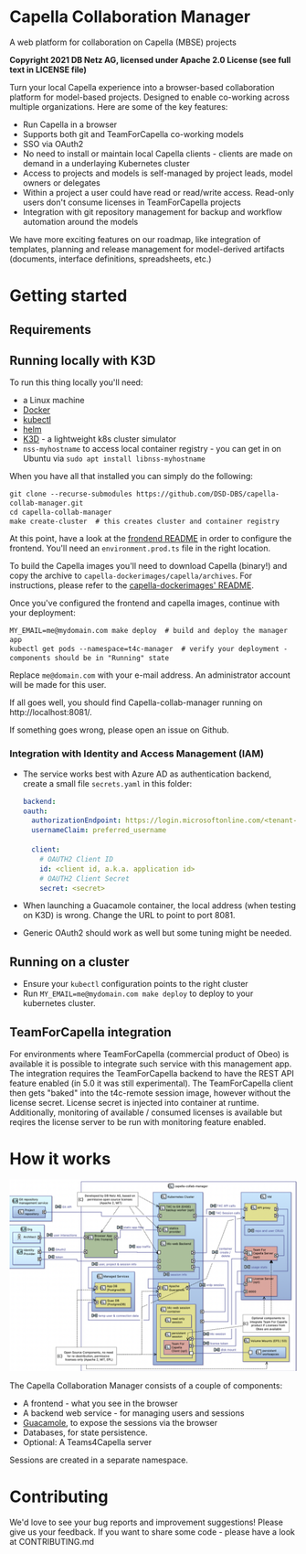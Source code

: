 # Capella Collaboration Manager

A web platform for collaboration on Capella (MBSE) projects

**Copyright 2021 DB Netz AG, licensed under Apache 2.0 License (see full text in LICENSE file)**

Turn your local Capella experience into a browser-based collaboration platform for model-based projects. Designed to enable co-working across multiple organizations.
Here are some of the key features:

* Run Capella in a browser
* Supports both git and TeamForCapella co-working models
* SSO via OAuth2
* No need to install or maintain local Capella clients - clients are made on demand in a underlaying Kubernetes cluster
* Access to projects and models is self-managed by project leads, model owners or delegates
* Within a project a user could have read or read/write access. Read-only users don't consume licenses in TeamForCapella projects
* Integration with git repository management for backup and workflow automation around the models

We have more exciting features on our roadmap, like integration of templates, planning and release management for model-derived artifacts (documents, interface definitions, spreadsheets, etc.)

# Getting started

## Requirements

## Running locally with K3D

To run this thing locally you'll need:
* a Linux machine
* [Docker](https://docs.docker.com/engine/install/ubuntu/)
* [kubectl](https://kubernetes.io/docs/tasks/tools/install-kubectl-linux/)
* [helm](https://helm.sh/docs/intro/install/)
* [K3D](https://k3d.io/) - a lightweight k8s cluster simulator
* `nss-myhostname` to access local container registry - you can get in on Ubuntu via `sudo apt install libnss-myhostname`

When you have all that installed you can simply do the following:

```
git clone --recurse-submodules https://github.com/DSD-DBS/capella-collab-manager.git
cd capella-collab-manager
make create-cluster  # this creates cluster and container registry
```

At this point, have a look at the [frondend README](frontend/README.md) in order to configure the frontend.
You'll need an `environment.prod.ts` file in the right location.

To build the Capella images you'll need to download Capella (binary!) and copy the archive to `capella-dockerimages/capella/archives`. For instructions, please refer to the [capella-dockerimages' README](capella-dockerimages/README.md).

Once you've configured the frontend and capella images, continue with your deployment:

```
MY_EMAIL=me@mydomain.com make deploy  # build and deploy the manager app
kubectl get pods --namespace=t4c-manager  # verify your deployment - components should be in "Running" state
```

Replace `me@domain.com` with your e-mail address. An administrator account will be made for this user.

If all goes well, you should find Capella-collab-manager running on http://localhost:8081/.

If something goes wrong, please open an issue on Github.

### Integration with Identity and Access Management (IAM)

* The service works best with Azure AD as authentication backend, create a small file `secrets.yaml` in this folder:

  ```yaml
  backend:
  oauth:
    authorizationEndpoint: https://login.microsoftonline.com/<tenant-id>
    usernameClaim: preferred_username
    
    client: 
      # OAUTH2 Client ID
      id: <client id, a.k.a. application id>
      # OAUTH2 Client Secret
      secret: <secret>
  ```

* When launching a Guacamole container, the local address (when testing on K3D) is wrong.
  Change the URL to point to port 8081.
* Generic OAuth2 should work as well but some tuning might be needed.

## Running on a cluster

* Ensure your `kubectl` configuration points to the right cluster
* Run `MY_EMAIL=me@mydomain.com make deploy` to deploy to your kubernetes cluster.

## TeamForCapella integration

For environments where TeamForCapella (commercial product of Obeo) is available it is possible to integrate such service with this management app. The integration requires the TeamForCapella backend to have the REST API feature enabled (in 5.0 it was still experimental). The TeamForCapella client then gets "baked" into the t4c-remote session image, however without the license secret. License secret is injected into container at runtime. Additionally, monitoring of available / consumed licenses is available but reqires the license server to be run with monitoring feature enabled.

# How it works

![Capella Collab Manager architecture](doc/architecture.png)

The Capella Collaboration Manager consists of a couple of components:

* A frontend - what you see in the browser
* A backend web service - for managing users and sessions
* [Guacamole](https://guacamole.apache.org/), to expose the sessions via the browser
* Databases, for state persistence.
* Optional: A Teams4Capella server

Sessions are created in a separate namespace.

# Contributing

We'd love to see your bug reports and improvement suggestions! Please give us your feedback. If you want to share some code - please have a look at CONTRIBUTING.md
